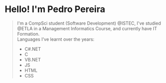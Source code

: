 # Hello! I'm Pedro Pereira<br>
> I'm a CompSci student (Software Development) @ISTEC, I've studied @ETLA in a Management Informatics Course, and currently have IT Formation.<br>
> Languages I've learnt over the years: <br>
> * C#.NET<br>
> * C<br>
>  * VB.NET<br>
>  * JS <br>
>  * HTML <br>
>  * CSS <br>
<!---
Alyzor/Alyzor is a ✨ special ✨ repository because its `README.md` (this file) appears on your GitHub profile.
You can click the Preview link to take a look at your changes.
--->
